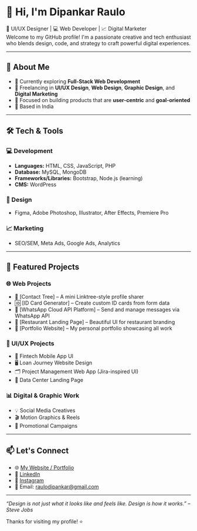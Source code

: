# 👋 Hi, I'm Dipankar Raulo

🎨 UI/UX Designer | 💻 Web Developer | 📈 Digital Marketer  
Welcome to my GitHub profile! I'm a passionate creative and tech enthusiast who blends design, code, and strategy to craft powerful digital experiences.

---

## 🚀 About Me

- 🌱 Currently exploring **Full-Stack Web Development**
- 💼 Freelancing in **UI/UX Design**, **Web Design**, **Graphic Design**, and **Digital Marketing**
- 🎯 Focused on building products that are **user-centric** and **goal-oriented**
- 📍 Based in India

---

## 🛠️ Tech & Tools

### 💻 Development
- **Languages:** HTML, CSS, JavaScript, PHP
- **Database:** MySQL, MongoDB
- **Frameworks/Libraries:** Bootstrap, Node.js (learning)
- **CMS:** WordPress

### 🎨 Design
- Figma, Adobe Photoshop, Illustrator, After Effects, Premiere Pro

### 📈 Marketing
- SEO/SEM, Meta Ads, Google Ads, Analytics

---

## 📂 Featured Projects

### 🌐 Web Projects
- 🔗 [Contact Tree] – A mini Linktree-style profile sharer  
- 🆔 [ID Card Generator] – Create custom ID cards from form data  
- 🧾 [WhatsApp Cloud API Platform] – Send and manage messages via WhatsApp API  
- 🍴 [Restaurant Landing Page] – Beautiful UI for restaurant branding  
- 💼 [Portfolio Website] – My personal portfolio showcasing all work

### 🎨 UI/UX Projects
- 📱 Fintech Mobile App UI  
- 🖥️ Loan Journey Website Design  
- 🗂️ Project Management Web App (Jira-inspired UI)  
- 🧠 Data Center Landing Page

### 📊 Digital & Graphic Work
- 💡 Social Media Creatives  
- 🎬 Motion Graphics & Reels  
- 📣 Promotional Campaigns

---

## 📫 Let's Connect

- 🌐 [My Website / Portfolio]([https://deepixel.netlify.app/])
- 💼 [LinkedIn](#)  
- 📸 [Instagram](#)  
- 📨 Email: raulodipankar@gmail.com

---

_“Design is not just what it looks like and feels like. Design is how it works.” – Steve Jobs_

Thanks for visiting my profile! ⭐
